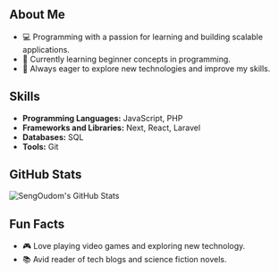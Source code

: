 ## About Me
- 💻 Programming with a passion for learning and building scalable applications.
- 🌱 Currently learning beginner concepts in programming.
- 🔭 Always eager to explore new technologies and improve my skills.
## Skills
- **Programming Languages:** JavaScript, PHP
- **Frameworks and Libraries:** Next, React, Laravel
- **Databases:** SQL
- **Tools:** Git
## GitHub Stats
![SengOudom's GitHub Stats](https://github-readme-stats.vercel.app/api?username=SengOudom&show_icons=true&count_private=true&theme=radical)
## Fun Facts
- 🎮 Love playing video games and exploring new technology.
- 📚 Avid reader of tech blogs and science fiction novels.

